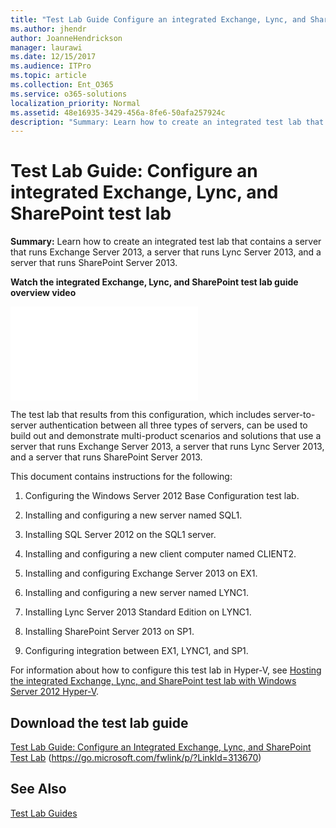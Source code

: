 ```yaml
---
title: "Test Lab Guide Configure an integrated Exchange, Lync, and SharePoint test lab"
ms.author: jhendr
author: JoanneHendrickson
manager: laurawi
ms.date: 12/15/2017
ms.audience: ITPro
ms.topic: article
ms.collection: Ent_O365
ms.service: o365-solutions
localization_priority: Normal
ms.assetid: 48e16935-3429-456a-8fe6-50afa257924c
description: "Summary: Learn how to create an integrated test lab that contains a server that runs Exchange Server 2013, a server that runs Lync Server 2013, and a server that runs SharePoint Server 2013."
---
```


# Test Lab Guide: Configure an integrated Exchange, Lync, and SharePoint test lab

 **Summary:** Learn how to create an integrated test lab that contains a server that runs Exchange Server 2013, a server that runs Lync Server 2013, and a server that runs SharePoint Server 2013.
 
**Watch the integrated Exchange, Lync, and SharePoint test lab guide overview video**


<iframe src="//videoplayercdn.osi.office.net/hub/?csid=ux-cms-en-us-msoffice&uuid=8d1f00cc-b8b1-4394-9367-0cc9765e380a&AutoPlayVideo=false" frameborder= "0" marginwidth= "0" marginheight= "0" scrolling= "no" allowfullscreen= "" ></iframe>

 
The test lab that results from this configuration, which includes server-to-server authentication between all three types of servers, can be used to build out and demonstrate multi-product scenarios and solutions that use a server that runs Exchange Server 2013, a server that runs Lync Server 2013, and a server that runs SharePoint Server 2013.
  
This document contains instructions for the following:
  
1. Configuring the Windows Server 2012 Base Configuration test lab.
    
2. Installing and configuring a new server named SQL1.
    
3. Installing SQL Server 2012 on the SQL1 server.
    
4. Installing and configuring a new client computer named CLIENT2.
    
5. Installing and configuring Exchange Server 2013 on EX1.
    
6. Installing and configuring a new server named LYNC1.
    
7. Installing Lync Server 2013 Standard Edition on LYNC1.
    
8. Installing SharePoint Server 2013 on SP1.
    
9. Configuring integration between EX1, LYNC1, and SP1.
    
For information about how to configure this test lab in Hyper-V, see [Hosting the integrated Exchange, Lync, and SharePoint test lab with Windows Server 2012 Hyper-V](https://social.technet.microsoft.com/wiki/contents/articles/18483.hosting-the-integrated-exchange-lync-and-sharepoint-test-lab-with-windows-server-2012-hyper-v.aspx).
  
## Download the test lab guide

[Test Lab Guide: Configure an Integrated Exchange, Lync, and SharePoint Test Lab](https://go.microsoft.com/fwlink/p/?LinkId=313670) (https://go.microsoft.com/fwlink/p/?LinkId=313670)
  
## See Also

[Test Lab Guides](https://go.microsoft.com/fwlink/p/?LinkId=202817)




